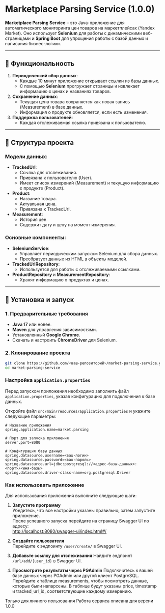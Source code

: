 # Marketplace Parsing Service (1.0.0)

**Marketplace Parsing Service** – это Java-приложение для автоматического мониторинга цен товаров на маркетплейсах (Yandex Market). Оно использует **Selenium** для работы с динамическими веб-страницами и **Spring Boot** для упрощения работы с базой данных и написания бизнес-логики. 

---

## 🔧 Функциональность

1. **Периодический сбор данных**:
    - Каждые 10 минут приложение открывает ссылки из базы данных.
    - С помощью **Selenium** прогружает страницы и извлекает информацию о ценах и названиях товаров.
2. **Сохранение данных**:
    - Текущая цена товара сохраняется как новая запись (Measurement) в базе данных.
    - Информация о продукте обновляется, если есть изменения.
3. **Поддержка пользователей**:
    - Каждая отслеживаемая ссылка привязана к пользователю.

---

## 📂 Структура проекта

### Модели данных:

- **TrackedUrl**:
    - Ссылка для отслеживания.
    - Привязана к пользователю (User).
    - Имеет список измерений (Measurement) и текущую информацию о продукте (Product).
- **Product**:
    - Название товара.
    - Актуальная цена.
    - Привязана к TrackedUrl.
- **Measurement**:
    - История цен.
    - Содержит дату и цену на момент измерения.

### Основные компоненты:

- **SeleniumService**:
    - Управляет периодическим запуском Selenium для сбора данных.
    - Преобразует данные из HTML в объекты моделей.
- **TrackedUrlRepository**:
    - Используется для работы с отслеживаемыми ссылками.
- **ProductRepository** и **MeasurementRepository**:
    - Хранят информацию о продуктах и ценах.

---

## 🚀 Установка и запуск

### 1. Предварительные требования

- **Java 17** или новее.
- **Maven** для управления зависимостями.
- Установленный **Google Chrome**.
- Скачать и настроить **ChromeDriver** для Selenium.

### 2. Клонирование проекта

```bash
git clone https://github.com/<ваш-репозиторий>/market-parsing-service.git
cd market-parsing-service
```
### Настройка `application.properties`

Перед запуском приложения необходимо заполнить файл `application.properties`, указав конфигурацию для подключения к базе данных.

Откройте файл `src/main/resources/application.properties` и укажите следующие параметры:

```properties
# Название приложения
spring.application.name=market.parsing

# Порт для запуска приложения
server.port=8080

# Конфигурация базы данных
spring.datasource.username=<ваш-логин>
spring.datasource.password=<ваш-пароль>
spring.datasource.url=jdbc:postgresql://<адрес-базы-данных>:<порт>/<имя-базы>
spring.datasource.driver-class-name=org.postgresql.Driver
```

### Как использовать приложение

Для использования приложения выполните следующие шаги:

1. **Запустите программу**  
   Убедитесь, что все настройки указаны правильно, затем запустите приложение.  
   После успешного запуска перейдите на страницу Swagger UI по адресу:  
   [http://localhost:8080/swagger-ui/index.html#/](http://localhost:8080/swagger-ui/index.html#/)

2. **Создайте пользователя**  
   Перейдите к эндпоинту `/user/create/` в Swagger UI.
3. **Добавьте ссылку для отслеживания**
   Найдите эндпоинт `/url/add/{user_id}` в Swagger UI.

4. **Просмотрите результаты через PGAdmin**
Подключитесь к вашей базе данных через PGAdmin или другой клиент PostgreSQL.
Перейдите к таблице measurements, чтобы посмотреть данные, которые были напарсены.
В таблице будут указаны price, timestamp и tracked_url_id, соответствующие каждому измерению.


Только для личного пользования
Работа сервиса описана для версии 1.0.0


